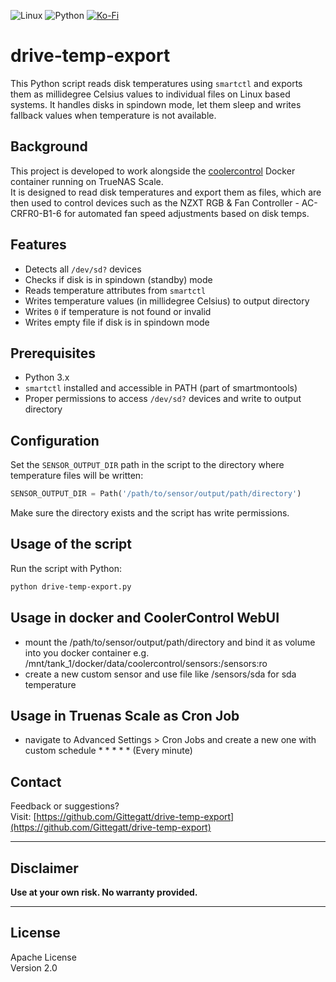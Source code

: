 ![Linux](https://img.shields.io/badge/Linux-FCC624?style=for-the-badge&logo=linux&logoColor=black)
![Python](https://img.shields.io/badge/python-3670A0?style=for-the-badge&logo=python&logoColor=ffdd54)
[![Ko-Fi](https://img.shields.io/badge/Ko--fi-F16061?style=for-the-badge&logo=ko-fi&logoColor=white)](https://ko-fi.com/gittegatt)

# drive-temp-export

This Python script reads disk temperatures using `smartctl` and exports them as millidegree Celsius values to individual files on Linux based systems. It handles disks in spindown mode, let them sleep and writes fallback values when temperature is not available.

## Background

This project is developed to work alongside the [coolercontrol](https://gitlab.com/coolercontrol/coolercontrol) Docker container running on TrueNAS Scale.  
It is designed to read disk temperatures and export them as files, which are then used to control devices such as the NZXT RGB & Fan Controller - AC-CRFR0-B1-6 for automated fan speed adjustments based on disk temps.

## Features

- Detects all `/dev/sd?` devices
- Checks if disk is in spindown (standby) mode
- Reads temperature attributes from `smartctl`
- Writes temperature values (in millidegree Celsius) to output directory
- Writes `0` if temperature is not found or invalid
- Writes empty file if disk is in spindown mode

## Prerequisites

- Python 3.x
- `smartctl` installed and accessible in PATH (part of smartmontools)
- Proper permissions to access `/dev/sd?` devices and write to output directory

## Configuration

Set the `SENSOR_OUTPUT_DIR` path in the script to the directory where temperature files will be written:

```python
SENSOR_OUTPUT_DIR = Path('/path/to/sensor/output/path/directory')
```

Make sure the directory exists and the script has write permissions.

## Usage of the script

Run the script with Python:

```bash
python drive-temp-export.py
```

## Usage in docker and CoolerControl WebUI
- mount the /path/to/sensor/output/path/directory and bind it as volume into you docker container
    e.g. /mnt/tank_1/docker/data/coolercontrol/sensors:/sensors:ro
- create a new custom sensor and use file like /sensors/sda for sda temperature

## Usage in Truenas Scale as Cron Job
- navigate to Advanced Settings  > Cron Jobs and create a new one with custom schedule * * * * *  (Every minute)

## Contact

Feedback or suggestions?  
Visit: [https://github.com/Gittegatt/drive-temp-export](https://github.com/Gittegatt/drive-temp-export)

---

## Disclaimer

**Use at your own risk. No warranty provided.**

---

## License

Apache License  
Version 2.0

